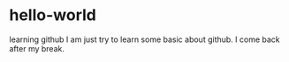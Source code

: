 # hello-world
learning github
I am just try to learn some basic about github.
I come back after my break.

